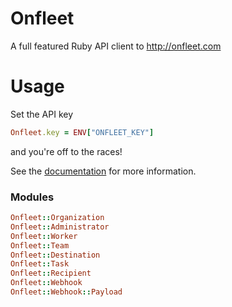 # Onfleet

A full featured Ruby API client to http://onfleet.com

# Usage

Set the API key

```ruby
Onfleet.key = ENV["ONFLEET_KEY"]
```

and you're off to the races!

See the [documentation](https://docs.onfleet.com) for more information.

### Modules

```ruby
Onfleet::Organization
Onfleet::Administrator
Onfleet::Worker
Onfleet::Team
Onfleet::Destination
Onfleet::Task
Onfleet::Recipient
Onfleet::Webhook
Onfleet::Webhook::Payload
```
